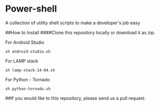 # Power-shell
A collection of utility shell scripts to make a developer's job easy

##How to Install
####Clone this repository locally or download it as zip.

For Android Studio
```
sh android-studio.sh
```
For LAMP stack
```
sh lamp-stack-14-04.sh
```
For Python - Tornado 
```
sh python-tornado.sh
```
##If you would like to this repository, please send us a pull request. 
